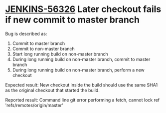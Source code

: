# [JENKINS-56326](https://issues.jenkins-ci.org/browse/JENKINS-56326) Later checkout fails if new commit to master branch

Bug is described as:

1. Commit to master branch
2. Commit to non-master branch
3. Start long running build on non-master branch
4. During long running build on non-master branch, commit to master branch
5. During long running build on non-master branch, perform a new checkout

Expected result: New checkout inside the build should use the same SHA1 as 
the original checkout that started the build.

Reported result: Command line git error performing a fetch, cannot lock ref 'refs/remotes/origin/master'
